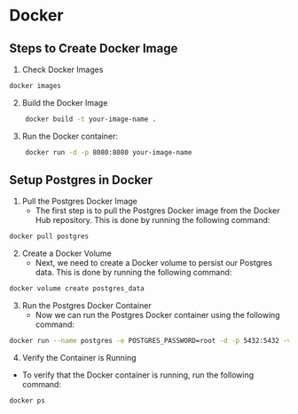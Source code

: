# Docker

## Steps to Create Docker Image

1. Check Docker Images

```bash
docker images
```

2. Build the Docker Image

```bash
    docker build -t your-image-name .
```

3. Run the Docker container:

```bash
    docker run -d -p 8080:8080 your-image-name
```

## Setup Postgres in Docker

1. Pull the Postgres Docker Image
    * The first step is to pull the Postgres Docker image from the Docker Hub repository. This is done by running the
      following command:

```bash
docker pull postgres
```

2. Create a Docker Volume
    * Next, we need to create a Docker volume to persist our Postgres data. This is done by running the following
      command:

```bash
docker volume create postgres_data
```

3. Run the Postgres Docker Container
    * Now we can run the Postgres Docker container using the following command:

```bash
docker run --name postgres -e POSTGRES_PASSWORD=root -d -p 5432:5432 -v postgres_data:/var/lib/postgresql/data postgres 
```

4. Verify the Container is Running

* To verify that the Docker container is running, run the following command:

```bash
docker ps
```